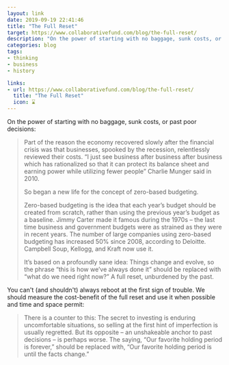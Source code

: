 ```yaml
---
layout: link
date: 2019-09-19 22:41:46
title: "The Full Reset"
target: https://www.collaborativefund.com/blog/the-full-reset/
description: "On the power of starting with no baggage, sunk costs, or past poor decisions."
categories: blog
tags:
- thinking
- business
- history

links:
- url: https://www.collaborativefund.com/blog/the-full-reset/
  title: "The Full Reset"
  icon: ⌛️
---
```


On the power of starting with no baggage, sunk costs, or past poor decisions:

> Part of the reason the economy recovered slowly after the financial crisis was that businesses, spooked by the recession, relentlessly reviewed their costs. “I just see business after business after business which has rationalized so that it can protect its balance sheet and earning power while utilizing fewer people” Charlie Munger said in 2010.
>
> So began a new life for the concept of zero-based budgeting.
>
> Zero-based budgeting is the idea that each year’s budget should be created from scratch, rather than using the previous year’s budget as a baseline. Jimmy Carter made it famous during the 1970s – the last time business and government budgets were as strained as they were in recent years. The number of large companies using zero-based budgeting has increased 50% since 2008, according to Deloitte. Campbell Soup, Kellogg, and Kraft now use it.
>
> It’s based on a profoundly sane idea: Things change and evolve, so the phrase “this is how we’ve always done it” should be replaced with “what do we need right now?” A full reset, unburdened by the past.

You can't (and shouldn't) always reboot at the first sign of trouble. We should measure the cost-benefit of the full reset and use it when possible and time and space permit:

> There is a counter to this: The secret to investing is enduring uncomfortable situations, so selling at the first hint of imperfection is usually regretted. But its opposite – an unshakeable anchor to past decisions – is perhaps worse. The saying, “Our favorite holding period is forever,” should be replaced with, “Our favorite holding period is until the facts change.”
